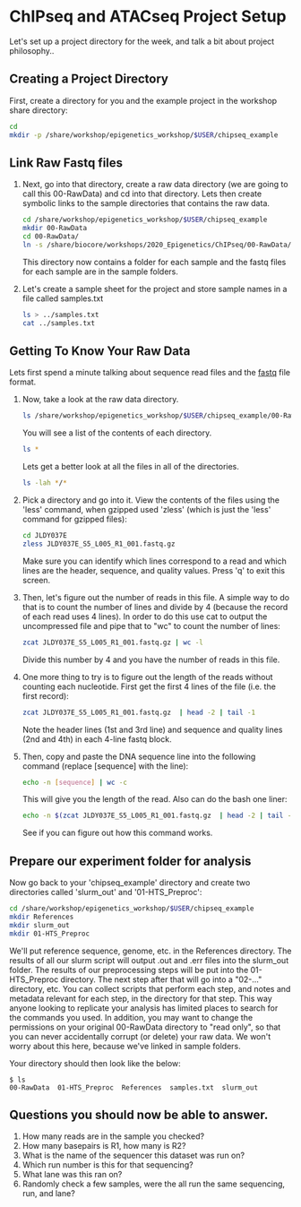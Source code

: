 # ChIPseq and ATACseq Project Setup

Let's set up a project directory for the week, and talk a bit about project philosophy..

##  Creating a Project Directory

First, create a directory for you and the example project in the workshop share directory:

```bash
cd
mkdir -p /share/workshop/epigenetics_workshop/$USER/chipseq_example
```

## Link Raw Fastq files

1. Next, go into that directory, create a raw data directory (we are going to call this 00-RawData) and cd into that directory. Lets then create symbolic links to the sample directories that contains the raw data.

    ```bash
    cd /share/workshop/epigenetics_workshop/$USER/chipseq_example
    mkdir 00-RawData
    cd 00-RawData/
    ln -s /share/biocore/workshops/2020_Epigenetics/ChIPseq/00-RawData/* .
    ```

    This directory now contains a folder for each sample and the fastq files for each sample are in the sample folders.

1. Let's create a sample sheet for the project and store sample names in a file called samples.txt

    ```bash
    ls > ../samples.txt
    cat ../samples.txt
    ```

## Getting To Know Your Raw Data

Lets first spend a minute talking about sequence read files and the [fastq](./filetypes) file format.

1. Now, take a look at the raw data directory.

    ```bash
    ls /share/workshop/epigenetics_workshop/$USER/chipseq_example/00-RawData
    ```

    You will see a list of the contents of each directory.

    ```bash
    ls *
    ```

    Lets get a better look at all the files in all of the directories.

    ```bash
    ls -lah */*
    ```

1. Pick a directory and go into it. View the contents of the files using the 'less' command, when gzipped used 'zless' (which is just the 'less' command for gzipped files):

    ```bash
    cd JLDY037E
    zless JLDY037E_S5_L005_R1_001.fastq.gz
    ```

    Make sure you can identify which lines correspond to a read and which lines are the header, sequence, and quality values. Press 'q' to exit this screen.

1. Then, let's figure out the number of reads in this file. A simple way to do that is to count the number of lines and divide by 4 (because the record of each read uses 4 lines). In order to do this use cat to output the uncompressed file and pipe that to "wc" to count the number of lines:

    ```bash
    zcat JLDY037E_S5_L005_R1_001.fastq.gz | wc -l
    ```

    Divide this number by 4 and you have the number of reads in this file.

1. One more thing to try is to figure out the length of the reads without counting each nucleotide. First get the first 4 lines of the file (i.e. the first record):

    ```bash
    zcat JLDY037E_S5_L005_R1_001.fastq.gz  | head -2 | tail -1
    ```

    Note the header lines (1st and 3rd line) and sequence and quality lines (2nd and 4th) in each 4-line fastq block.

1. Then, copy and paste the DNA sequence line into the following command (replace [sequence] with the line):

    ```bash
    echo -n [sequence] | wc -c
    ```

    This will give you the length of the read. Also can do the bash one liner:

    ```bash
    echo -n $(zcat JLDY037E_S5_L005_R1_001.fastq.gz  | head -2 | tail -1) | wc -c
    ```

    See if you can figure out how this command works.

## Prepare our experiment folder for analysis

Now go back to your 'chipseq_example' directory and create two directories called 'slurm_out' and '01-HTS_Preproc':

```bash
cd /share/workshop/epigenetics_workshop/$USER/chipseq_example
mkdir References
mkdir slurm_out
mkdir 01-HTS_Preproc
```

We'll put reference sequence, genome, etc. in the References directory. The results of all our slurm script will output .out and .err files into the slurm_out folder. The results of our preprocessing steps will be put into the 01-HTS_Preproc directory. The next step after that will go into a "02-..." directory, etc. You can collect scripts that perform each step, and notes and metadata relevant for each step, in the directory for that step. This way anyone looking to replicate your analysis has limited places to search for the commands you used. In addition, you may want to change the permissions on your original 00-RawData directory to "read only", so that you can never accidentally corrupt (or delete) your raw data. We won't worry about this here, because we've linked in sample folders.

Your directory should then look like the below:
```
$ ls
00-RawData  01-HTS_Preproc  References  samples.txt  slurm_out
```

## Questions you should now be able to answer.

1. How many reads are in the sample you checked?
2. How many basepairs is R1, how many is R2?
3. What is the name of the sequencer this dataset was run on?
4. Which run number is this for that sequencing?
5. What lane was this ran on?
6. Randomly check a few samples, were the all run the same sequencing, run, and lane?

